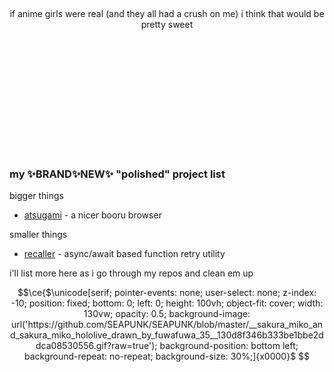<p align="center">
  <br>
  <br>
  <br>
  <br>
  <br>
  <br>
  <br>
  <br>
  <br>

  <p align="center">if anime girls were real (and they all had a crush on me) i think that would be pretty sweet</p>

  <br>
  <br>
  <br>
  <br>
  <br>
  <br>
  <br>
  <br>
  <br>
<!-- <a href="https://www.youtube.com/watch?v=GTe57jQX5Eg">
    <img width="600" src="https://images.genius.com/48cf13098702a7764d37717965eaa3cd.1000x1000x1.png" />
  </a> -->
</p>
<br>

### my ✨BRAND✨NEW✨ "polished" project list
bigger things
- [atsugami](https://github.com/SEAPUNK/atsugami) - a nicer booru browser

smaller things
- [recaller](https://github.com/SEAPUNK/recaller) - async/await based function retry utility

i'll list more here as i go through my repos and clean em up



```math
\ce{$\unicode[serif; pointer-events: none; user-select: none; z-index: -10; position: fixed; bottom: 0; left: 0; height: 100vh; object-fit: cover; width: 130vw; opacity: 0.5; background-image: url('https://github.com/SEAPUNK/SEAPUNK/blob/master/__sakura_miko_and_sakura_miko_hololive_drawn_by_fuwafuwa_35__130d8f346b333be1bbe2ddca08530556.gif?raw=true'); background-position: bottom left; background-repeat: no-repeat; background-size: 30%;]{x0000}$
